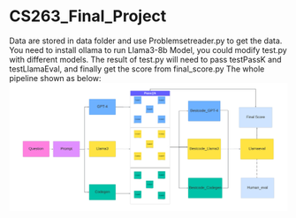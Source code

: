 # CS263_Final_Project
Data are stored in data folder and use Problemsetreader.py to get the data.
You need to install ollama to run Llama3-8b Model, you could modify test.py with different models.
The result of test.py will need to pass testPassK and testLlamaEval, 
and finally get the score from final_score.py
The whole pipeline shown as below:
![Evaluation Pipeline](https://github.com/Steven-ZhangJM/CS263_Final_Project/blob/main/pipeline.png)
